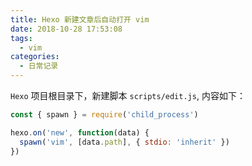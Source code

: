 ```yaml
---
title: Hexo 新建文章后自动打开 vim
date: 2018-10-28 17:53:08
tags:
  - vim
categories:
  - 日常记录
---
```


`Hexo` 项目根目录下，新建脚本 `scripts/edit.js`, 内容如下：

```js
const { spawn } = require('child_process')

hexo.on('new', function(data) {
  spawn('vim', [data.path], { stdio: 'inherit' })
})
```
